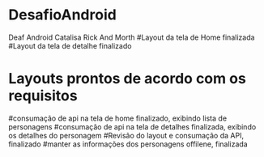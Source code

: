 # DesafioAndroid
Deaf Android Catalisa Rick And Morth
#Layout da  tela de Home finalizada
#Layout da tela de detalhe finalizado
# Layouts prontos de acordo com os requisitos
#consumação de api na tela de home finalizado, exibindo lista de personagens
#consumação de api na tela de detalhes finalizada, exibindo os detalhes do personagem
#Revisão do layout e consumação da API, finalizado
#manter as informações dos personagens offilene, finalizada

